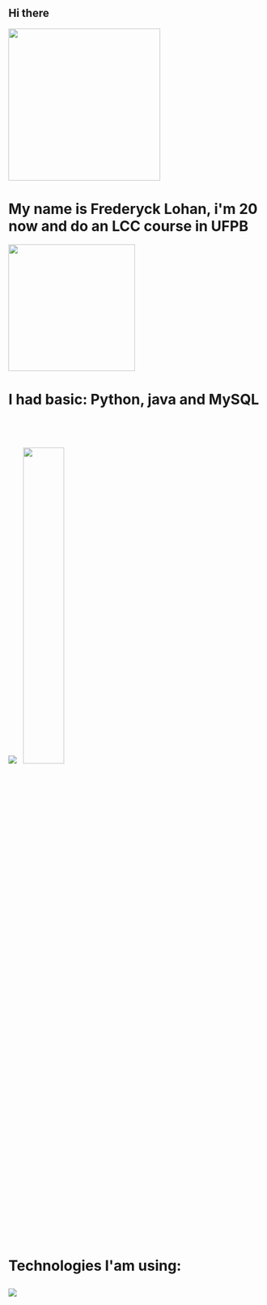 <h2><strong>
  Hi there
</strong></h2>
  
<div align = "left">

  <img src="https://i.pinimg.com/originals/c4/1e/30/c41e304c90f23e849be92efcfe096b9e.gif" width="300" />

  
  <h1><strong>My name is Frederyck Lohan, i'm 20 now and do an LCC course in UFPB</strong></h1>



  <img src="https://user-images.githubusercontent.com/45157446/161337980-87a1b2e4-99ea-4fc8-ab1e-faa61357b40d.gif" width="250" />


  <h1><strong>
    I had basic:
      Python, java and MySQL
  </strong><h1>
  
  <div>
    <h1>
      <img src= "https://github-readme-stats.vercel.app/api?username=gowther1387&show_icons=true&theme=dark" />
      <img src="https://github-readme-stats.vercel.app/api/top-langs/?username=gowther1387&layout=compact&theme=dark" width="40%"/>
    </h1>
  </div>

  Technologies I'am using:
  
  
  <img src="https://skillicons.dev/icons?i=python,java,spring,git,vscode,mysql,postman&perline=7" />
</div>
